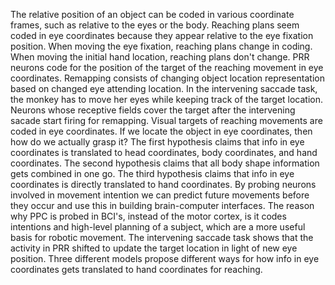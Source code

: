 The relative position of an object can be coded in various coordinate frames, such as relative to the eyes or the body. Reaching plans seem coded in eye coordinates because they appear relative to the eye fixation position. When moving the eye fixation, reaching plans change in coding. When moving the initial hand location, reaching plans don't change. PRR neurons code for the position of the target of the reaching movement in eye coordinates. Remapping consists of changing object location representation based on changed eye attending location. In the intervening saccade task, the monkey has to move her eyes while keeping track of the target location. Neurons whose receptive fields cover the target after the intervening sacade start firing for remapping. Visual targets of reaching movements are coded in eye coordinates. If we locate the object in eye coordinates, then how do we actually grasp it? The first hypothesis claims that info in eye coordinates is translated to head coordinates, body coordinates, and hand coordinates. The second hypothesis claims that all body shape information gets combined in one go. The third hypothesis claims that info in eye coordinates is directly translated to hand coordinates. By probing neurons involved in movement intention we can predict future movements before they occur and use this in building brain-computer interfaces. The reason why PPC is probed in BCI's, instead of the motor cortex, is it codes intentions and high-level planning of a subject, which are a more useful basis for robotic movement. The intervening saccade task shows that the activity in PRR shifted to update the target location in light of new eye position. Three different models propose different ways for how info in eye coordinates gets translated to hand coordinates for reaching.